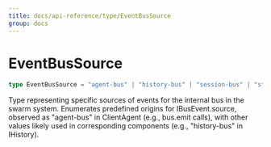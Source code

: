```yaml
---
title: docs/api-reference/type/EventBusSource
group: docs
---
```


# EventBusSource

```ts
type EventBusSource = "agent-bus" | "history-bus" | "session-bus" | "state-bus" | "storage-bus" | "swarm-bus" | "execution-bus" | "policy-bus" | "compute-bus";
```

Type representing specific sources of events for the internal bus in the swarm system.
Enumerates predefined origins for IBusEvent.source, observed as "agent-bus" in ClientAgent (e.g., bus.emit calls), with other values likely used in corresponding components (e.g., "history-bus" in IHistory).
